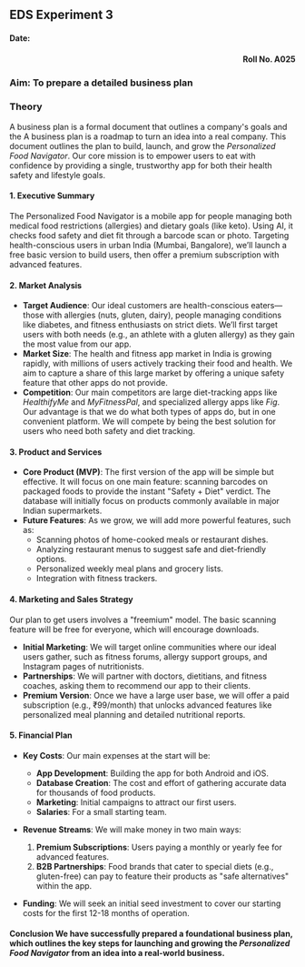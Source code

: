 

## EDS Experiment 3

#### Date: 
<text align="right">
  
#### Roll No. A025

</text>

### **Aim:** To prepare a detailed business plan 

### Theory
A business plan is a formal document that outlines a company's goals and the A business plan is a roadmap to turn an idea into a real company. This document outlines the plan to build, launch, and grow the _Personalized Food Navigator_. Our core mission is to empower users to eat with confidence by providing a single, trustworthy app for both their health safety and lifestyle goals.


#### **1. Executive Summary**

The Personalized Food Navigator is a mobile app for people managing both medical food restrictions (allergies) and dietary goals (like keto). Using AI, it checks food safety and diet fit through a barcode scan or photo. Targeting health-conscious users in urban India (Mumbai, Bangalore), we’ll launch a free basic version to build users, then offer a premium subscription with advanced features.


#### **2. Market Analysis**

-   **Target Audience**: Our ideal customers are health-conscious eaters—those with allergies (nuts, gluten, dairy), people managing conditions like diabetes, and fitness enthusiasts on strict diets. We’ll first target users with both needs (e.g., an athlete with a gluten allergy) as they gain the most value from our app.
-   **Market Size**: The health and fitness app market in India is growing rapidly, with millions of users actively tracking their food and health. We aim to capture a share of this large market by offering a unique safety feature that other apps do not provide. 
-   **Competition**: Our main competitors are large diet-tracking apps like _HealthifyMe_ and _MyFitnessPal_, and specialized allergy apps like _Fig_. Our advantage is that we do what both types of apps do, but in one convenient platform. We will compete by being the best solution for users who need both safety and diet tracking.
    

#### **3. Product and Services**
-   **Core Product (MVP)**: The first version of the app will be simple but effective. It will focus on one main feature: scanning barcodes on packaged foods to provide the instant "Safety + Diet" verdict. The database will initially focus on products commonly available in major Indian supermarkets.  
-   **Future Features**: As we grow, we will add more powerful features, such as:   
    -   Scanning photos of home-cooked meals or restaurant dishes.
    -   Analyzing restaurant menus to suggest safe and diet-friendly options.
    -   Personalized weekly meal plans and grocery lists.
    -   Integration with fitness trackers.
        

#### **4. Marketing and Sales Strategy**

Our plan to get users involves a "freemium" model. The basic scanning feature will be free for everyone, which will encourage downloads.
-   **Initial Marketing**: We will target online communities where our ideal users gather, such as fitness forums, allergy support groups, and Instagram pages of nutritionists.
-   **Partnerships**: We will partner with doctors, dietitians, and fitness coaches, asking them to recommend our app to their clients.  
-   **Premium Version**: Once we have a large user base, we will offer a paid subscription (e.g., ₹99/month) that unlocks advanced features like personalized meal planning and detailed nutritional reports.
    

#### **5. Financial Plan**

-   **Key Costs**: Our main expenses at the start will be:
    -   **App Development**: Building the app for both Android and iOS.
    -   **Database Creation**: The cost and effort of gathering accurate data for thousands of food products.
    -   **Marketing**: Initial campaigns to attract our first users.
    -   **Salaries**: For a small starting team.
      
-   **Revenue Streams**: We will make money in two main ways:
    1.  **Premium Subscriptions**: Users paying a monthly or yearly fee for advanced features.
    2.  **B2B Partnerships**: Food brands that cater to special diets (e.g., gluten-free) can pay to feature their products as "safe alternatives" within the app.
        
-   **Funding**: We will seek an initial seed investment to cover our starting costs for the first 12-18 months of operation.


#### **Conclusion** We have successfully prepared a foundational business plan, which outlines the key steps for launching and growing the _Personalized Food Navigator_ from an idea into a real-world business.